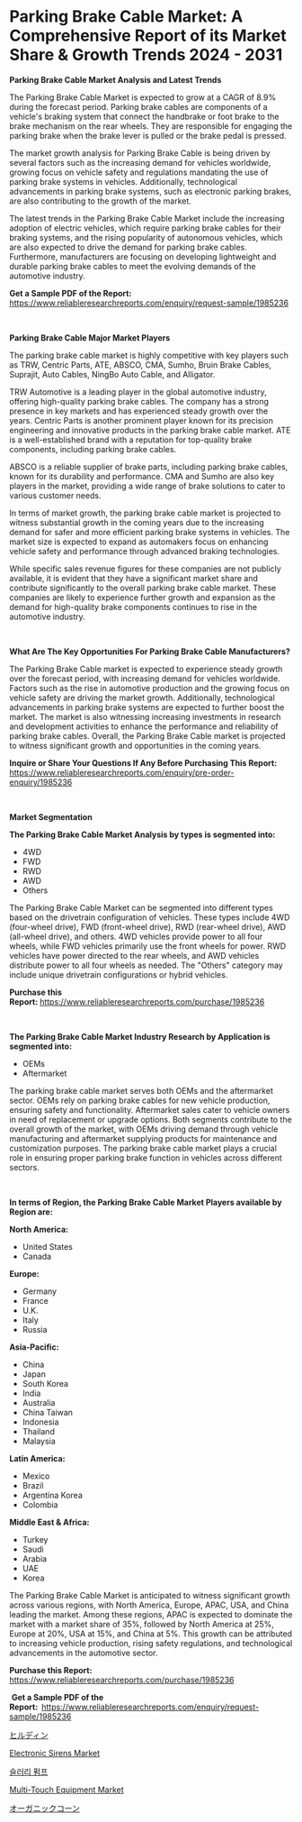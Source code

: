 <p><h1>Parking Brake Cable Market: A Comprehensive Report of its Market Share & Growth Trends 2024 - 2031</h1></p><p><strong>Parking Brake Cable Market Analysis and Latest Trends</strong></p>
<p><p>The Parking Brake Cable Market is expected to grow at a CAGR of 8.9% during the forecast period. Parking brake cables are components of a vehicle's braking system that connect the handbrake or foot brake to the brake mechanism on the rear wheels. They are responsible for engaging the parking brake when the brake lever is pulled or the brake pedal is pressed.</p><p>The market growth analysis for Parking Brake Cable is being driven by several factors such as the increasing demand for vehicles worldwide, growing focus on vehicle safety and regulations mandating the use of parking brake systems in vehicles. Additionally, technological advancements in parking brake systems, such as electronic parking brakes, are also contributing to the growth of the market.</p><p>The latest trends in the Parking Brake Cable Market include the increasing adoption of electric vehicles, which require parking brake cables for their braking systems, and the rising popularity of autonomous vehicles, which are also expected to drive the demand for parking brake cables. Furthermore, manufacturers are focusing on developing lightweight and durable parking brake cables to meet the evolving demands of the automotive industry.</p></p>
<p><strong>Get a Sample PDF of the Report:&nbsp;</strong> <a href="https://www.reliableresearchreports.com/enquiry/request-sample/1985236">https://www.reliableresearchreports.com/enquiry/request-sample/1985236</a></p>
<p>&nbsp;</p>
<p><strong>Parking Brake Cable Major Market Players</strong></p>
<p><p>The parking brake cable market is highly competitive with key players such as TRW, Centric Parts, ATE, ABSCO, CMA, Sumho, Bruin Brake Cables, Suprajit, Auto Cables, NingBo Auto Cable, and Alligator. </p><p>TRW Automotive is a leading player in the global automotive industry, offering high-quality parking brake cables. The company has a strong presence in key markets and has experienced steady growth over the years. Centric Parts is another prominent player known for its precision engineering and innovative products in the parking brake cable market. ATE is a well-established brand with a reputation for top-quality brake components, including parking brake cables.</p><p>ABSCO is a reliable supplier of brake parts, including parking brake cables, known for its durability and performance. CMA and Sumho are also key players in the market, providing a wide range of brake solutions to cater to various customer needs. </p><p>In terms of market growth, the parking brake cable market is projected to witness substantial growth in the coming years due to the increasing demand for safer and more efficient parking brake systems in vehicles. The market size is expected to expand as automakers focus on enhancing vehicle safety and performance through advanced braking technologies.</p><p>While specific sales revenue figures for these companies are not publicly available, it is evident that they have a significant market share and contribute significantly to the overall parking brake cable market. These companies are likely to experience further growth and expansion as the demand for high-quality brake components continues to rise in the automotive industry.</p></p>
<p>&nbsp;</p>
<p><strong>What Are The Key Opportunities For Parking Brake Cable Manufacturers?</strong></p>
<p><p>The Parking Brake Cable market is expected to experience steady growth over the forecast period, with increasing demand for vehicles worldwide. Factors such as the rise in automotive production and the growing focus on vehicle safety are driving the market growth. Additionally, technological advancements in parking brake systems are expected to further boost the market. The market is also witnessing increasing investments in research and development activities to enhance the performance and reliability of parking brake cables. Overall, the Parking Brake Cable market is projected to witness significant growth and opportunities in the coming years.</p></p>
<p><strong>Inquire or Share Your Questions If Any Before Purchasing This Report:</strong> <a href="https://www.reliableresearchreports.com/enquiry/pre-order-enquiry/1985236">https://www.reliableresearchreports.com/enquiry/pre-order-enquiry/1985236</a></p>
<p>&nbsp;</p>
<p><strong>Market Segmentation</strong></p>
<p><strong>The Parking Brake Cable Market Analysis by types is segmented into:</strong></p>
<p><ul><li>4WD</li><li>FWD</li><li>RWD</li><li>AWD</li><li>Others</li></ul></p>
<p><p>The Parking Brake Cable Market can be segmented into different types based on the drivetrain configuration of vehicles. These types include 4WD (four-wheel drive), FWD (front-wheel drive), RWD (rear-wheel drive), AWD (all-wheel drive), and others. 4WD vehicles provide power to all four wheels, while FWD vehicles primarily use the front wheels for power. RWD vehicles have power directed to the rear wheels, and AWD vehicles distribute power to all four wheels as needed. The "Others" category may include unique drivetrain configurations or hybrid vehicles.</p></p>
<p><strong>Purchase this Report:&nbsp;</strong><a href="https://www.reliableresearchreports.com/purchase/1985236">https://www.reliableresearchreports.com/purchase/1985236</a></p>
<p>&nbsp;</p>
<p><strong>The Parking Brake Cable Market Industry Research by Application is segmented into:</strong></p>
<p><ul><li>OEMs</li><li>Aftermarket</li></ul></p>
<p><p>The parking brake cable market serves both OEMs and the aftermarket sector. OEMs rely on parking brake cables for new vehicle production, ensuring safety and functionality. Aftermarket sales cater to vehicle owners in need of replacement or upgrade options. Both segments contribute to the overall growth of the market, with OEMs driving demand through vehicle manufacturing and aftermarket supplying products for maintenance and customization purposes. The parking brake cable market plays a crucial role in ensuring proper parking brake function in vehicles across different sectors.</p></p>
<p>&nbsp;</p>
<p><strong>In terms of Region, the Parking Brake Cable Market Players available by Region are:</strong></p>
<p>
    <p> <strong> North America: </strong>
        <ul>
            <li>United States</li>
            <li>Canada</li>
        </ul>
        </p> 
    <p> <strong> Europe: </strong>
        <ul>
            <li>Germany</li>
            <li>France</li>
            <li>U.K.</li>
            <li>Italy</li>
            <li>Russia</li>
        </ul>
        </p> 
    <p> <strong> Asia-Pacific: </strong>
        <ul>
            <li>China</li>
            <li>Japan</li>
            <li>South Korea</li>
            <li>India</li>
            <li>Australia</li>
            <li>China Taiwan</li>
            <li>Indonesia</li>
            <li>Thailand</li>
            <li>Malaysia</li>
        </ul>
        </p> 
    <p> <strong> Latin America: </strong>
        <ul>
            <li>Mexico</li>
            <li>Brazil</li>
            <li>Argentina Korea</li>
            <li>Colombia</li>
        </ul>
        </p> 
    <p> <strong> Middle East & Africa: </strong>
        <ul>
            <li>Turkey</li>
            <li>Saudi</li>
            <li>Arabia</li>
            <li>UAE</li>
            <li>Korea</li>
        </ul>
    </p>
    </p>
<p><p>The Parking Brake Cable Market is anticipated to witness significant growth across various regions, with North America, Europe, APAC, USA, and China leading the market. Among these regions, APAC is expected to dominate the market with a market share of 35%, followed by North America at 25%, Europe at 20%, USA at 15%, and China at 5%. This growth can be attributed to increasing vehicle production, rising safety regulations, and technological advancements in the automotive sector.</p></p>
<p><strong>Purchase this Report: </strong><a href="https://www.reliableresearchreports.com/purchase/1985236">https://www.reliableresearchreports.com/purchase/1985236</a></p>
<p>&nbsp;<strong>Get a Sample PDF of the Report:&nbsp;&nbsp;</strong><a href="https://www.reliableresearchreports.com/enquiry/request-sample/1985236">https://www.reliableresearchreports.com/enquiry/request-sample/1985236</a></p>
<p><strong></strong></p>
<p><p><a href="https://github.com/xemfu2379520/Market-Research-Report-List-1/blob/main/4415648188071.md">ヒルディン</a></p><p><a href="https://github.com/Airanohannonzb68e5pb53oc1/Market-Research-Report-List-1/blob/main/electronic-sirens-market.md">Electronic Sirens Market</a></p><p><a href="https://github.com/bvubpqd5241630/Market-Research-Report-List-1/blob/main/5929573188006.md">슬러리 펌프</a></p><p><a href="https://view.publitas.com/reportprime-1/multi-touch-equipment-market-size-share-trends-analysis-report-by-application-regional-outlook-competitive-strategies-and-segment-forecasts-2023-2030/">Multi-Touch Equipment Market</a></p><p><a href="https://github.com/bucuel854722/Market-Research-Report-List-1/blob/main/7466173188072.md">オーガニックコーン</a></p></p>